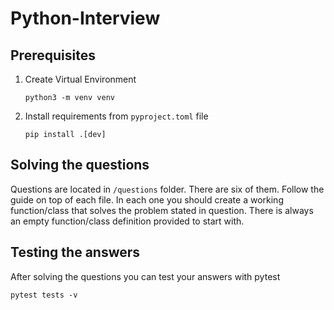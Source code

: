 # Python-Interview

## Prerequisites

1. Create Virtual Environment
    ```
    python3 -m venv venv
    ```
2. Install requirements from `pyproject.toml` file
    ```
    pip install .[dev]
    ```

## Solving the questions

Questions are located in  `/questions` folder.
There are six of them.
Follow the guide on top of each file. 
In each one you should create a working function/class that solves the problem stated in question.
There is always an empty function/class definition provided to start with.

## Testing the answers

After solving the questions you can test your answers with pytest
```
pytest tests -v
```
